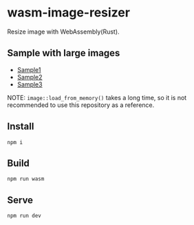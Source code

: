 # wasm-image-resizer

Resize image with WebAssembly(Rust).

## Sample with large images

* [Sample1](https://yokra9.github.io/wasm-image-resizer/sample/dist/LoneStarGeyser.html)
* [Sample2](https://yokra9.github.io/wasm-image-resizer/sample/dist/LakeMcDonald.html)
* [Sample3](https://yokra9.github.io/wasm-image-resizer/sample/dist/JohnDayRiver.html)

NOTE: `image::load_from_memory()` takes a long time, so it is not recommended to use this repository as a reference.

## Install

```
npm i
```

## Build

```
npm run wasm
```

## Serve

```
npm run dev
```
